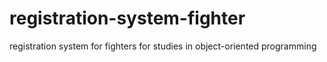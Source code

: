 # registration-system-fighter
 registration system for fighters for studies in object-oriented programming
